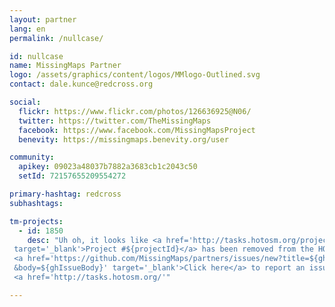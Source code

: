 ```yaml
---
layout: partner
lang: en
permalink: /nullcase/

id: nullcase
name: MissingMaps Partner
logo: /assets/graphics/content/logos/MMlogo-Outlined.svg
contact: dale.kunce@redcross.org

social:
  flickr: https://www.flickr.com/photos/126636925@N06/
  twitter: https://twitter.com/TheMissingMaps
  facebook: https://www.facebook.com/MissingMapsProject
  benevity: https://missingmaps.benevity.org/user

community:
  apikey: 09023a48037b7882a3683cb1c2043c50
  setId: 72157655209554272

primary-hashtag: redcross
subhashtags:

tm-projects:
  - id: 1850
    desc: "Uh oh, it looks like <a href='http://tasks.hotosm.org/project/${projectId}'
 target='_blank'>Project #${projectId}</a> has been removed from the HOT Tasking Manager.
 <a href='https://github.com/MissingMaps/partners/issues/new?title=${ghIssueTitle}
 &body=${ghIssueBody}' target='_blank'>Click here</a> to report an issue or
 <a href='http://tasks.hotosm.org/'"

---
```

